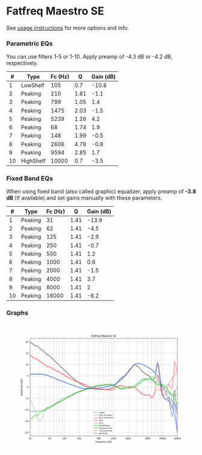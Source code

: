 # Fatfreq Maestro SE
See [usage instructions](https://github.com/jaakkopasanen/AutoEq#usage) for more options and info.

### Parametric EQs
You can use filters 1-5 or 1-10. Apply preamp of -4.3 dB or -4.2 dB, respectively.

|   # | Type      |   Fc (Hz) |    Q |   Gain (dB) |
|-----|-----------|-----------|------|-------------|
|   1 | LowShelf  |       105 | 0.7  |       -10.8 |
|   2 | Peaking   |       210 | 1.81 |        -1.1 |
|   3 | Peaking   |       799 | 1.05 |         1.4 |
|   4 | Peaking   |      1475 | 2.03 |        -1.5 |
|   5 | Peaking   |      5239 | 1.26 |         4.2 |
|   6 | Peaking   |        68 | 1.74 |         1.9 |
|   7 | Peaking   |       148 | 1.99 |        -0.5 |
|   8 | Peaking   |      2606 | 4.78 |        -0.8 |
|   9 | Peaking   |      9594 | 2.85 |         1.7 |
|  10 | HighShelf |     10000 | 0.7  |        -3.5 |

### Fixed Band EQs
When using fixed band (also called graphic) equalizer, apply preamp of **-3.8 dB** (if available) and set gains manually with these parameters.

|   # | Type    |   Fc (Hz) |    Q |   Gain (dB) |
|-----|---------|-----------|------|-------------|
|   1 | Peaking |        31 | 1.41 |       -13.9 |
|   2 | Peaking |        62 | 1.41 |        -4.5 |
|   3 | Peaking |       125 | 1.41 |        -2.9 |
|   4 | Peaking |       250 | 1.41 |        -0.7 |
|   5 | Peaking |       500 | 1.41 |         1.2 |
|   6 | Peaking |      1000 | 1.41 |         0.6 |
|   7 | Peaking |      2000 | 1.41 |        -1.5 |
|   8 | Peaking |      4000 | 1.41 |         3.7 |
|   9 | Peaking |      8000 | 1.41 |         2   |
|  10 | Peaking |     16000 | 1.41 |        -6.2 |

### Graphs
![](./Fatfreq%20Maestro%20SE.png)
